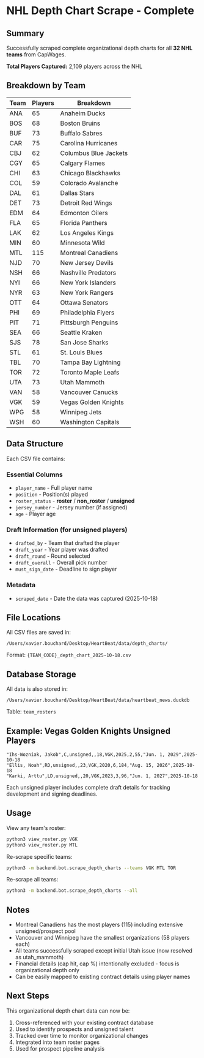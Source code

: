# NHL Depth Chart Scrape - Complete

## Summary

Successfully scraped complete organizational depth charts for all **32 NHL teams** from CapWages.

**Total Players Captured:** 2,109 players across the NHL

## Breakdown by Team

| Team | Players | Breakdown |
|------|---------|-----------|
| ANA  | 65      | Anaheim Ducks |
| BOS  | 68      | Boston Bruins |
| BUF  | 73      | Buffalo Sabres |
| CAR  | 75      | Carolina Hurricanes |
| CBJ  | 62      | Columbus Blue Jackets |
| CGY  | 65      | Calgary Flames |
| CHI  | 63      | Chicago Blackhawks |
| COL  | 59      | Colorado Avalanche |
| DAL  | 61      | Dallas Stars |
| DET  | 73      | Detroit Red Wings |
| EDM  | 64      | Edmonton Oilers |
| FLA  | 65      | Florida Panthers |
| LAK  | 62      | Los Angeles Kings |
| MIN  | 60      | Minnesota Wild |
| MTL  | 115     | Montreal Canadiens |
| NJD  | 70      | New Jersey Devils |
| NSH  | 66      | Nashville Predators |
| NYI  | 66      | New York Islanders |
| NYR  | 63      | New York Rangers |
| OTT  | 64      | Ottawa Senators |
| PHI  | 69      | Philadelphia Flyers |
| PIT  | 71      | Pittsburgh Penguins |
| SEA  | 66      | Seattle Kraken |
| SJS  | 78      | San Jose Sharks |
| STL  | 61      | St. Louis Blues |
| TBL  | 70      | Tampa Bay Lightning |
| TOR  | 72      | Toronto Maple Leafs |
| UTA  | 73      | Utah Mammoth |
| VAN  | 58      | Vancouver Canucks |
| VGK  | 59      | Vegas Golden Knights |
| WPG  | 58      | Winnipeg Jets |
| WSH  | 60      | Washington Capitals |

## Data Structure

Each CSV file contains:

### Essential Columns
- `player_name` - Full player name
- `position` - Position(s) played
- `roster_status` - **roster** / **non_roster** / **unsigned**
- `jersey_number` - Jersey number (if assigned)
- `age` - Player age

### Draft Information (for unsigned players)
- `drafted_by` - Team that drafted the player
- `draft_year` - Year player was drafted
- `draft_round` - Round selected
- `draft_overall` - Overall pick number
- `must_sign_date` - Deadline to sign player

### Metadata
- `scraped_date` - Date the data was captured (2025-10-18)

## File Locations

All CSV files are saved in:
```
/Users/xavier.bouchard/Desktop/HeartBeat/data/depth_charts/
```

Format: `{TEAM_CODE}_depth_chart_2025-10-18.csv`

## Database Storage

All data is also stored in:
```
/Users/xavier.bouchard/Desktop/HeartBeat/data/heartbeat_news.duckdb
```

Table: `team_rosters`

## Example: Vegas Golden Knights Unsigned Players

```csv
"Ihs-Wozniak, Jakob",C,unsigned,,18,VGK,2025,2,55,"Jun. 1, 2029",2025-10-18
"Ellis, Noah",RD,unsigned,,23,VGK,2020,6,184,"Aug. 15, 2026",2025-10-18
"Karki, Arttu",LD,unsigned,,20,VGK,2023,3,96,"Jun. 1, 2027",2025-10-18
```

Each unsigned player includes complete draft details for tracking development and signing deadlines.

## Usage

View any team's roster:
```bash
python3 view_roster.py VGK
python3 view_roster.py MTL
```

Re-scrape specific teams:
```bash
python3 -m backend.bot.scrape_depth_charts --teams VGK MTL TOR
```

Re-scrape all teams:
```bash
python3 -m backend.bot.scrape_depth_charts --all
```

## Notes

- Montreal Canadiens has the most players (115) including extensive unsigned/prospect pool
- Vancouver and Winnipeg have the smallest organizations (58 players each)
- All teams successfully scraped except initial Utah issue (now resolved as utah_mammoth)
- Financial details (cap hit, cap %) intentionally excluded - focus is organizational depth only
- Can be easily mapped to existing contract details using player names

## Next Steps

This organizational depth chart data can now be:
1. Cross-referenced with your existing contract database
2. Used to identify prospects and unsigned talent
3. Tracked over time to monitor organizational changes
4. Integrated into team roster pages
5. Used for prospect pipeline analysis

